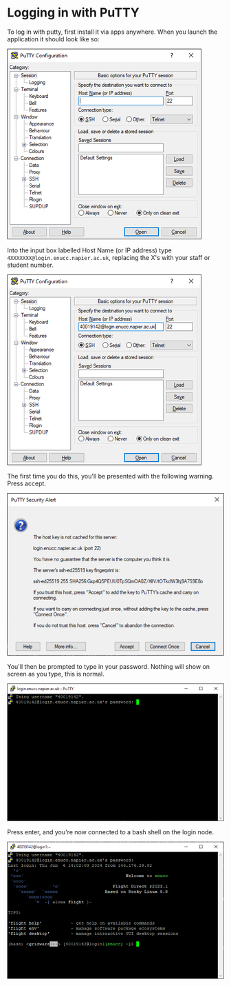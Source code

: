 # Logging in with PuTTY

To log in with putty, first install it via apps anywhere. When you launch the application it should look like so:

![putty startup screen](../assets/putty/putty-startup.png)

Into the input box labelled Host Name (or IP address) type `4XXXXXXX@login.enucc.napier.ac.uk`, replacing the X's with your staff or student number.

![entering hostname](../assets/putty/putty-with-hostname.png)

The first time you do this, you'll be presented with the following warning. Press accept.

![putty warning](../assets/putty/putty-warning.png)

You'll then be prompted to type in your password. Nothing will show on screen as you type, this is normal.

![putty password prompt](../assets/putty/putty-password-prompt.png)

Press enter, and you're now connected to a bash shell on the login node.

![putty success](../assets/putty/putty-success.png)
